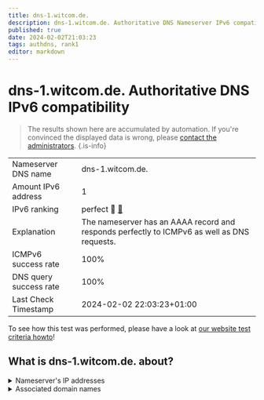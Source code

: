 ```yaml
---
title: dns-1.witcom.de.
description: dns-1.witcom.de. Authoritative DNS Nameserver IPv6 compatibility
published: true
date: 2024-02-02T21:03:23
tags: authdns, rank1
editor: markdown
---
```


# dns-1.witcom.de. Authoritative DNS IPv6 compatibility

> The results shown here are accumulated by automation. If you're convinced the displayed data is wrong, please [contact the administrators](/howto/chat). 
{.is-info}




|   |   |
| - | - |
| Nameserver DNS name | dns-1.witcom.de.
| Amount IPv6 address | 1
| IPv6 ranking | perfect :1st_place_medal: [🔗](/howto/ranking) |
| Explanation | The nameserver has an AAAA record and responds perfectly to ICMPv6 as well as DNS requests. |
| ICMPv6 success rate | 100%|
| DNS query success rate | 100% |
| Last Check Timestamp | 2024-02-02 22:03:23+01:00 |

To see how this test was performed, please have a look at [our website test criteria howto](/howto/testcriteria/authdns)!


## What is dns-1.witcom.de. about?




<details>
<summary>Nameserver's IP addresses</summary>

2a00:1f08:800::2

</details>



<details>
<summary>Associated domain names</summary>

www.ruv.de

</details>

